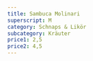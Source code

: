 ```yaml
---
title: Sambuca Molinari
superscript: M
category: Schnaps & Likör
subcategory: Kräuter
price1: 2,5
price2: 4,5
---
```

